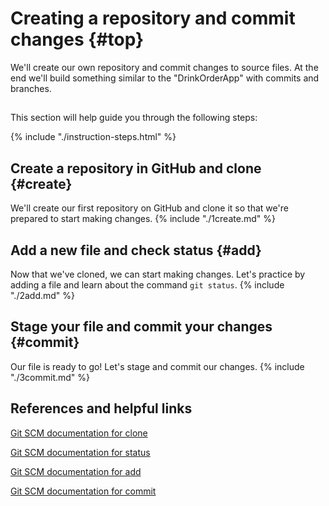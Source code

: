 # Creating a repository and commit changes {#top}
We'll create our own repository and commit changes to source files. At the end we'll build something similar to the "DrinkOrderApp" with commits and branches.

<!-- trick markdown to give me a little space between these two sections of text -->
## 

This section will help guide you through the following steps:

{% include "./instruction-steps.html" %}

## Create a repository in GitHub and clone {#create} <span class="navigate-top"><a href="#top" title="Take me to the top of page"><i class="fa fa-chevron-circle-up" aria-hidden="true"></i></a></span>
We'll create our first repository on GitHub and clone it so that we're prepared to start making changes.
{% include "./1create.md" %}

## Add a new file and check status {#add} <span class="navigate-top"><a href="#top" title="Take me to the top of page"><i class="fa fa-chevron-circle-up" aria-hidden="true"></i></a></span>
Now that we've cloned, we can start making changes. Let's practice by adding a file and learn about the command `git status`.
{% include "./2add.md" %}

## Stage your file and commit your changes {#commit} <span class="navigate-top"><a href="#top" title="Take me to the top of page"><i class="fa fa-chevron-circle-up" aria-hidden="true"></i></a></span>
Our file is ready to go! Let's stage and commit our changes.
{% include "./3commit.md" %}


<!-- trick markdown to give me a little space between these two sections of text -->
## 

## References and helpful links <span class="navigate-top"><a href="#top" title="Take me to the top of page"><i class="fa fa-chevron-circle-up" aria-hidden="true"></i></a></span>
[Git SCM documentation for clone](https://git-scm.com/docs/git-clone)

[Git SCM documentation for status](https://git-scm.com/docs/git-status)

[Git SCM documentation for add](https://git-scm.com/docs/git-add)

[Git SCM documentation for commit](https://git-scm.com/docs/git-commit)

